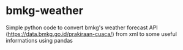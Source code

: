 # bmkg-weather
Simple python code to convert bmkg's weather forecast API (https://data.bmkg.go.id/prakiraan-cuaca/) from xml to some useful informations using pandas
